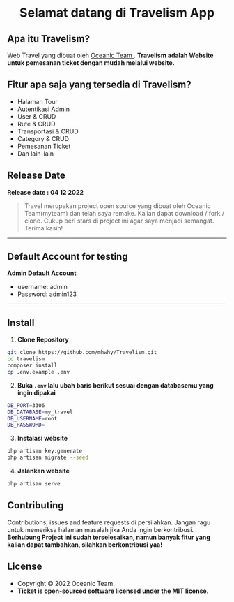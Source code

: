 <h1 align="center">Selamat datang di Travelism App</h1>

## Apa itu Travelism?

Web Travel yang dibuat oleh <a href="https://github.com/mhwhy/Travelism.git"> Oceanic Team </a>. **Travelism adalah Website untuk pemesanan ticket dengan mudah melalui website.**

## Fitur apa saja yang tersedia di Travelism?

-   Halaman Tour
-   Autentikasi Admin
-   User & CRUD
-   Rute & CRUD
-   Transportasi & CRUD
-   Category & CRUD
-   Pemesanan Ticket
-   Dan lain-lain

## Release Date

**Release date : 04 12 2022**

> Travel merupakan project open source yang dibuat oleh Oceanic Team(myteam) dan telah saya remake. Kalian dapat download / fork / clone. Cukup beri stars di project ini agar saya menjadi semangat. Terima kasih!

---

## Default Account for testing

**Admin Default Account**

-   username: admin
-   Password: admin123

---

## Install

1. **Clone Repository**

```bash
git clone https://github.com/mhwhy/Travelism.git
cd travelism
composer install
cp .env.example .env
```

2. **Buka `.env` lalu ubah baris berikut sesuai dengan databasemu yang ingin dipakai**

```bash
DB_PORT=3306
DB_DATABASE=my_travel
DB_USERNAME=root
DB_PASSWORD=
```

3. **Instalasi website**

```bash
php artisan key:generate
php artisan migrate --seed
```

4. **Jalankan website**

```bash
php artisan serve
```

## Contributing

Contributions, issues and feature requests di persilahkan.
Jangan ragu untuk memeriksa halaman masalah jika Anda ingin berkontribusi. **Berhubung Project ini sudah terselesaikan, namun banyak fitur yang kalian dapat tambahkan, silahkan berkontribusi yaa!**

## License

-   Copyright © 2022 Oceanic Team.
-   **Ticket is open-sourced software licensed under the MIT license.**
